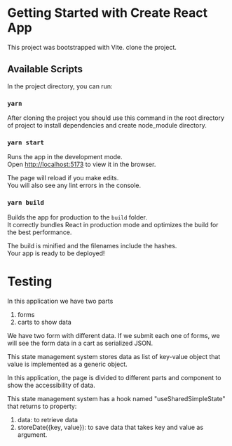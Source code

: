 # Getting Started with Create React App

This project was bootstrapped with Vite.
clone the project.

## Available Scripts

In the project directory, you can run:

### `yarn`

After cloning the project you should use this command in the root directory of project to install dependencies and create node_module directory.

### `yarn start`

Runs the app in the development mode.\
Open [http://localhost:5173](http://localhost:5173) to view it in the browser.

The page will reload if you make edits.\
You will also see any lint errors in the console.

### `yarn build`

Builds the app for production to the `build` folder.\
It correctly bundles React in production mode and optimizes the build for the best performance.

The build is minified and the filenames include the hashes.\
Your app is ready to be deployed!

# Testing

In this application we have two parts

1. forms
2. carts to show data

We have two form with different data. If we submit each one of forms, we will see the form data in a cart as serialized JSON.

This state management system stores data as list of key-value object that value is implemented as a generic object.

In this application, the page is divided to different parts and component to show the accessibility of data.

This state management system has a hook named "useSharedSimpleState" that returns to property:

1. data:
   to retrieve data
2. storeDate({key, value}):
   to save data that takes key and value as argument.
